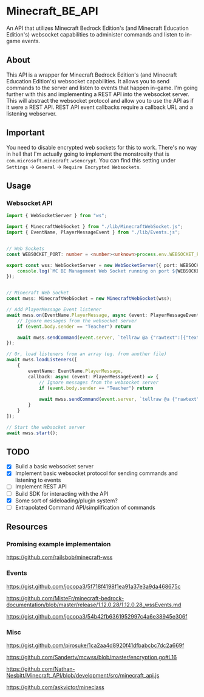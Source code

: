 # Minecraft_BE_API

An API that utilizes Minecraft Bedrock Edition's (and Minecraft Education Edition's) websocket capabilities to administer commands and listen to in-game events.

## About

This API is a wrapper for Minecraft Bedrock Edition's (and Minecraft Education Edition's) websocket capabilities. It allows you to send commands to the server and listen to events that happen in-game. I'm going further with this and implementing a REST API into the websocket server. This will abstract the websocket protocol and allow you to use the API as if it were a REST API. REST API event callbacks require a callback URL and a listening webserver.

## Important

You need to disable encrypted web sockets for this to work. There's no way in hell that I'm actually going to implement the monstrosity that is `com.microsoft.minecraft.wsencrypt`. You can find this setting under `Settings` -> `General` -> `Require Encrypted Websockets`.

## Usage

### Websocket API

```typescript
import { WebSocketServer } from "ws";

import { MinecraftWebSocket } from "./lib/MinecraftWebSocket.js";
import { EventName, PlayerMessageEvent } from "./lib/Events.js";


// Web Sockets
const WEBSOCKET_PORT: number = <number><unknown>process.env.WEBSOCKET_PORT || 4005;

export const wss: WebSocketServer = new WebSocketServer({ port: WEBSOCKET_PORT }, () => {
    console.log(`MC BE Management Web Socket running on port ${WEBSOCKET_PORT}`);
});


// Minecraft Web Socket
const mwss: MinecraftWebSocket = new MinecraftWebSocket(wss);

// Add PlayerMessage Event listener
await mwss.on(EventName.PlayerMessage, async (event: PlayerMessageEvent) => {
    // Ignore messages from the websocket server
    if (event.body.sender == "Teacher") return

    await mwss.sendCommand(event.server, `tellraw @a {"rawtext":[{"text":"${event.body.sender} said: ${event.body.message}"}]}`);
});

// Or, load listeners from an array (eg. from another file)
await mwss.loadListeners([
    {
        eventName: EventName.PlayerMessage,
        callback: async (event: PlayerMessageEvent) => {
            // Ignore messages from the websocket server
            if (event.body.sender == "Teacher") return
            
            await mwss.sendCommand(event.server, `tellraw @a {"rawtext":[{"text":"${event.body.sender} said: ${event.body.message}"}]}`);
        }
    }
]);

// Start the websocket server
await mwss.start();
```

## TODO

- [x] Build a basic websocket server
- [x] Implement basic websocket protocol for sending commands and listening to events
- [ ] Implement REST API
- [ ] Build SDK for interacting with the API
- [x] Some sort of sideloading/plugin system?
- [ ] Extrapolated Command API/simplification of commands

## Resources

### Promising example implementaion

<https://github.com/railsbob/minecraft-wss>

### Events

<https://gist.github.com/jocopa3/5f718f4198f1ea91a37e3a9da468675c>

<https://github.com/MisteFr/minecraft-bedrock-documentation/blob/master/release/1.12.0.28/1.12.0.28_wssEvents.md>

<https://gist.github.com/jocopa3/54b42fb6361952997c4a6e38945e306f>

### Misc

<https://gist.github.com/pirosuke/1ca2aa4d8920f41dfbabcbc7dc2a669f>

<https://github.com/Sandertv/mcwss/blob/master/encryption.go#L16>

<https://github.com/Nathan-Nesbitt/Minecraft_API/blob/development/src/minecraft_api.js>

<https://github.com/askvictor/mineclass>
